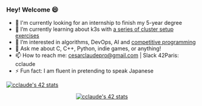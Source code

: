 ### Hey! Welcome 😄

- 💼  I'm currently looking for an internship to finish my 5-year degree
- 🌱  I’m currently learning about k3s with [a series of cluster setup exercises](https://github.com/cclaude42/inception-of-things)
- 🤩  I’m interested in algorithms, DevOps, AI and [competitive programming](https://www.codingame.com/profile/18b80b5bcc2d8e99a5927a177258e2142234663)
- 💬  Ask me about C, C++, Python, indie games, or anything!
- 📫  How to reach me: [cesarclaudepro@gmail.com](mailto:cesarclaudepro@gmail.com) | Slack 42Paris: cclaude
- ⚡ Fun fact: I am fluent in pretending to speak Japanese


[![cclaude's 42 stats](https://badge42.vercel.app/api/v2/cldosd33000540fmzhlm4gw7b/stats?cursusId=21&coalitionId=45)](https://github.com/JaeSeoKim/badge42)

<center>
  <a href="https://github.com/JaeSeoKim/badge42"><img src="https://badge42.vercel.app/api/v2/cldosd33000540fmzhlm4gw7b/stats?cursusId=21&coalitionId=45" alt="cclaude's 42 stats" /></a>
</center>
